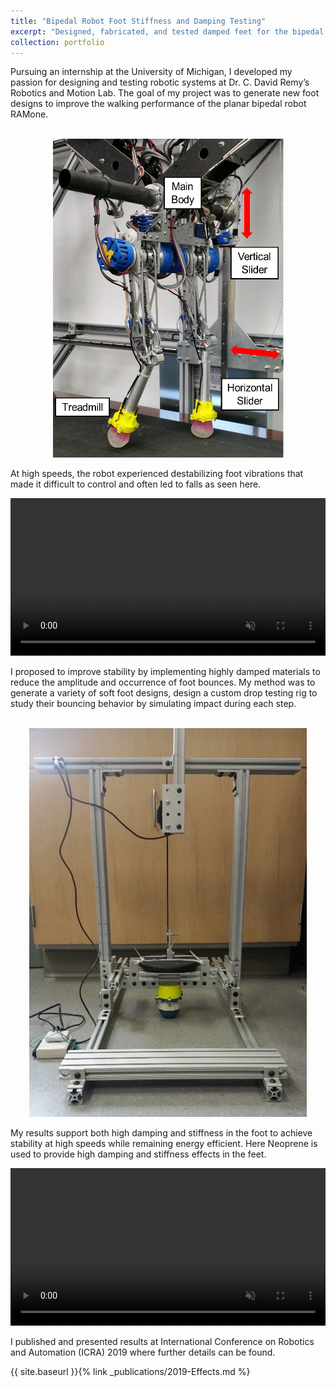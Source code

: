 ```yaml
---
title: "Bipedal Robot Foot Stiffness and Damping Testing"
excerpt: "Designed, fabricated, and tested damped feet for the bipedal robot RAMone to improve walking performance<br/><img src='/images/ramone.jpg'>"
collection: portfolio
---
```


Pursuing an internship at the University of Michigan, I developed my passion for designing and testing robotic systems at Dr. C. David Remy’s Robotics and Motion Lab. The goal of my project was to generate new foot designs to improve the walking performance of the planar bipedal robot RAMone.

<p align="center">
<br/><img src='/images/ramone.png'>
</p>

At high speeds, the robot experienced destabilizing foot vibrations that made it difficult to control and often led to falls as seen here.

<video  style="display:block; width:100%; height:auto;" autoplay muted controls loop="loop">
    <source src="{{ site.baseurl }}/media/sorbothanefoot.mp4" type="video/mp4" />
</video>

<br/>
I proposed to improve stability by implementing highly damped materials to reduce the amplitude and occurrence of foot bounces. My method was to generate a variety of soft foot designs, design a custom drop testing rig to study their bouncing behavior by simulating impact during each step.

<p align="center">
<br/><img src='/images/droptest.jpg'>
</p>

My results support both high damping and stiffness in the foot to achieve stability at high speeds while remaining energy efficient. Here Neoprene is used to provide high damping and stiffness effects in the feet.

<video  style="display:block; width:100%; height:auto;" autoplay muted controls loop="loop">
    <source src="{{ site.baseurl }}/media/neoprenefoot.mp4" type="video/mp4" />
</video>

<br/>
I published and presented results at International Conference on Robotics and Automation (ICRA)
2019 where further details can be found.

{{ site.baseurl }}{% link _publications/2019-Effects.md %}
